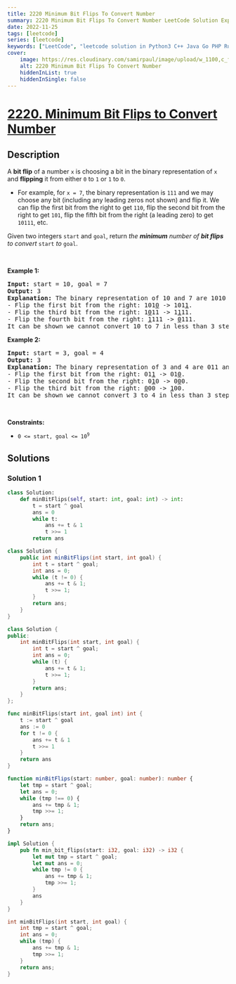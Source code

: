 ```yaml
---
title: 2220 Minimum Bit Flips To Convert Number
summary: 2220 Minimum Bit Flips To Convert Number LeetCode Solution Explained
date: 2022-11-25
tags: [leetcode]
series: [leetcode]
keywords: ["LeetCode", "leetcode solution in Python3 C++ Java Go PHP Ruby Swift TypeScript Rust C# JavaScript C", "2220 Minimum Bit Flips To Convert Number LeetCode Solution Explained in all languages"]
cover:
    image: https://res.cloudinary.com/samirpaul/image/upload/w_1100,c_fit,co_rgb:FFFFFF,l_text:Arial_75_bold:2220 Minimum Bit Flips To Convert Number - Solution Explained/problem-solving.webp
    alt: 2220 Minimum Bit Flips To Convert Number
    hiddenInList: true
    hiddenInSingle: false
---
```



# [2220. Minimum Bit Flips to Convert Number](https://leetcode.com/problems/minimum-bit-flips-to-convert-number)


## Description

<p>A <strong>bit flip</strong> of a number <code>x</code> is choosing a bit in the binary representation of <code>x</code> and <strong>flipping</strong> it from either <code>0</code> to <code>1</code> or <code>1</code> to <code>0</code>.</p>

<ul>
	<li>For example, for <code>x = 7</code>, the binary representation is <code>111</code> and we may choose any bit (including any leading zeros not shown) and flip it. We can flip the first bit from the right to get <code>110</code>, flip the second bit from the right to get <code>101</code>, flip the fifth bit from the right (a leading zero) to get <code>10111</code>, etc.</li>
</ul>

<p>Given two integers <code>start</code> and <code>goal</code>, return<em> the <strong>minimum</strong> number of <strong>bit flips</strong> to convert </em><code>start</code><em> to </em><code>goal</code>.</p>

<p>&nbsp;</p>
<p><strong class="example">Example 1:</strong></p>

<pre>
<strong>Input:</strong> start = 10, goal = 7
<strong>Output:</strong> 3
<strong>Explanation:</strong> The binary representation of 10 and 7 are 1010 and 0111 respectively. We can convert 10 to 7 in 3 steps:
- Flip the first bit from the right: 101<u>0</u> -&gt; 101<u>1</u>.
- Flip the third bit from the right: 1<u>0</u>11 -&gt; 1<u>1</u>11.
- Flip the fourth bit from the right: <u>1</u>111 -&gt; <u>0</u>111.
It can be shown we cannot convert 10 to 7 in less than 3 steps. Hence, we return 3.</pre>

<p><strong class="example">Example 2:</strong></p>

<pre>
<strong>Input:</strong> start = 3, goal = 4
<strong>Output:</strong> 3
<strong>Explanation:</strong> The binary representation of 3 and 4 are 011 and 100 respectively. We can convert 3 to 4 in 3 steps:
- Flip the first bit from the right: 01<u>1</u> -&gt; 01<u>0</u>.
- Flip the second bit from the right: 0<u>1</u>0 -&gt; 0<u>0</u>0.
- Flip the third bit from the right: <u>0</u>00 -&gt; <u>1</u>00.
It can be shown we cannot convert 3 to 4 in less than 3 steps. Hence, we return 3.
</pre>

<p>&nbsp;</p>
<p><strong>Constraints:</strong></p>

<ul>
	<li><code>0 &lt;= start, goal &lt;= 10<sup>9</sup></code></li>
</ul>

## Solutions

### Solution 1

<!-- tabs:start -->

```python
class Solution:
    def minBitFlips(self, start: int, goal: int) -> int:
        t = start ^ goal
        ans = 0
        while t:
            ans += t & 1
            t >>= 1
        return ans
```

```java
class Solution {
    public int minBitFlips(int start, int goal) {
        int t = start ^ goal;
        int ans = 0;
        while (t != 0) {
            ans += t & 1;
            t >>= 1;
        }
        return ans;
    }
}
```

```cpp
class Solution {
public:
    int minBitFlips(int start, int goal) {
        int t = start ^ goal;
        int ans = 0;
        while (t) {
            ans += t & 1;
            t >>= 1;
        }
        return ans;
    }
};
```

```go
func minBitFlips(start int, goal int) int {
	t := start ^ goal
	ans := 0
	for t != 0 {
		ans += t & 1
		t >>= 1
	}
	return ans
}
```

```ts
function minBitFlips(start: number, goal: number): number {
    let tmp = start ^ goal;
    let ans = 0;
    while (tmp !== 0) {
        ans += tmp & 1;
        tmp >>= 1;
    }
    return ans;
}
```

```rust
impl Solution {
    pub fn min_bit_flips(start: i32, goal: i32) -> i32 {
        let mut tmp = start ^ goal;
        let mut ans = 0;
        while tmp != 0 {
            ans += tmp & 1;
            tmp >>= 1;
        }
        ans
    }
}
```

```c
int minBitFlips(int start, int goal) {
    int tmp = start ^ goal;
    int ans = 0;
    while (tmp) {
        ans += tmp & 1;
        tmp >>= 1;
    }
    return ans;
}
```

<!-- tabs:end -->

<!-- end -->
